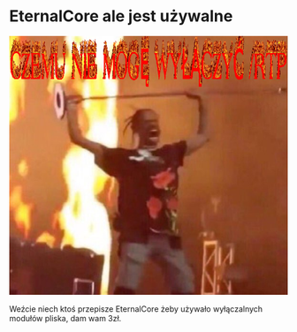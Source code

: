 # EternalCore ale jest używalne

![img.png](img.png)

Weźcie niech ktoś przepisze EternalCore żeby używało wyłączalnych modułów pliska, dam wam 3zł.
